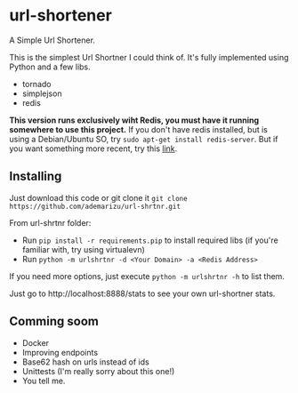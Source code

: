 # url-shortener
A Simple Url Shortener.

This is the simplest Url Shortner I could think of. It's fully implemented using Python and a few libs.

* tornado
* simplejson
* redis

**This version runs exclusively wiht Redis, you must have it running somewhere to use this project.**
If you don't have redis installed, but is using a Debian/Ubuntu SO, try `sudo apt-get install redis-server`. But if you want something more recent, try this [link](http://redis.io/topics/quickstart).

## Installing
Just download this code or git clone it `git clone https://github.com/ademarizu/url-shrtnr.git`

From url-shrtnr folder:

* Run `pip install -r requirements.pip` to install required libs (if you're familiar with, try using virtualevn)
* Run `python -m urlshrtnr -d <Your Domain> -a <Redis Address>`

If you need more options, just execute `python -m urlshrtnr -h` to list them.

Just go to http://localhost:8888/stats to see your own url-shortner stats.

## Comming soom

* Docker
* Improving endpoints
* Base62 hash on urls instead of ids
* Unittests (I'm really sorry about this one!)
* You tell me.
